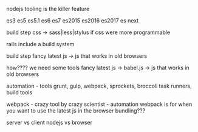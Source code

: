 nodejs tooling is the killer feature

es3
es5
es5.1
es6
es7
es2015
es2016
es2017
es next

build step 
css -> sass|less|stylus
if css were more programmable

rails include a build system

build step
fancy latest js -> js that works in old browsers

how????
we need some tools
fancy latest js -> babel.js -> js that works in old browsers

automation - tools
grunt, gulp, webpack, sprockets, broccoli
task runners, build tools

webpack - crazy tool by crazy scientist - automation
webpack is for when you want to use the latest js in the browser
bundling??? 

server vs client
nodejs vs browser



